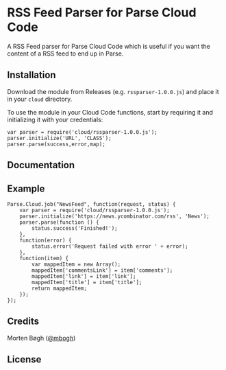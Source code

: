 RSS Feed Parser for Parse Cloud Code
================

A RSS Feed parser for Parse Cloud Code which is useful if you want the content of a RSS feed to end up in Parse.

Installation
------------

Download the module from Releases (e.g. `rssparser-1.0.0.js`) and place it in your `cloud` directory.

To use the module in your Cloud Code functions, start by requiring it and initializing it with your credentials:

```
var parser = require('cloud/rssparser-1.0.0.js');
parser.initialize('URL', 'CLASS');
parser.parse(success,error,map);
```

Documentation
-------------



Example
-------


```
Parse.Cloud.job("NewsFeed", function(request, status) {
    var parser = require('cloud/rssparser-1.0.0.js');
    parser.initialize('https://news.ycombinator.com/rss', 'News');
    parser.parse(function () {
        status.success('Finished!');
    },
    function(error) {
        status.error('Request failed with error ' + error);
    },
    function(item) {
        var mappedItem = new Array();
        mappedItem['commentsLink'] = item['comments'];
        mappedItem['link'] = item['link'];
        mappedItem['title'] = item['title'];
        return mappedItem;
    });
});
```

Credits
-------
Morten Bøgh ([@mbogh](http://twitter.com/mbogh))

License
-------
